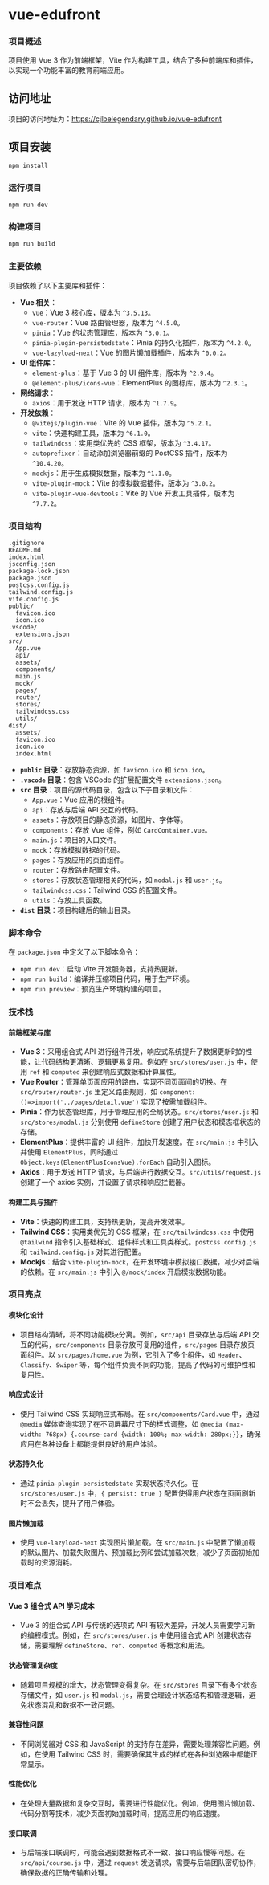 # vue-edufront


### 项目概述
项目使用 Vue 3 作为前端框架，Vite 作为构建工具，结合了多种前端库和插件，以实现一个功能丰富的教育前端应用。


## 访问地址
项目的访问地址为：https://cjlbelegendary.github.io/vue-edufront

## 项目安装

```sh
npm install
```

### 运行项目

```sh
npm run dev
```

### 构建项目

```sh
npm run build
```


### 主要依赖
项目依赖了以下主要库和插件：
- **Vue 相关**：
  - `vue`：Vue 3 核心库，版本为 `^3.5.13`。
  - `vue-router`：Vue 路由管理器，版本为 `^4.5.0`。
  - `pinia`：Vue 的状态管理库，版本为 `^3.0.1`。
  - `pinia-plugin-persistedstate`：Pinia 的持久化插件，版本为 `^4.2.0`。
  - `vue-lazyload-next`：Vue 的图片懒加载插件，版本为 `^0.0.2`。
- **UI 组件库**：
  - `element-plus`：基于 Vue 3 的 UI 组件库，版本为 `^2.9.4`。
  - `@element-plus/icons-vue`：ElementPlus 的图标库，版本为 `^2.3.1`。
- **网络请求**：
  - `axios`：用于发送 HTTP 请求，版本为 `^1.7.9`。
- **开发依赖**：
  - `@vitejs/plugin-vue`：Vite 的 Vue 插件，版本为 `^5.2.1`。
  - `vite`：快速构建工具，版本为 `^6.1.0`。
  - `tailwindcss`：实用类优先的 CSS 框架，版本为 `^3.4.17`。
  - `autoprefixer`：自动添加浏览器前缀的 PostCSS 插件，版本为 `^10.4.20`。
  - `mockjs`：用于生成模拟数据，版本为 `^1.1.0`。
  - `vite-plugin-mock`：Vite 的模拟数据插件，版本为 `^3.0.2`。
  - `vite-plugin-vue-devtools`：Vite 的 Vue 开发工具插件，版本为 `^7.7.2`。

### 项目结构
```
.gitignore
README.md
index.html
jsconfig.json
package-lock.json
package.json
postcss.config.js
tailwind.config.js
vite.config.js
public/
  favicon.ico
  icon.ico
.vscode/
  extensions.json
src/
  App.vue
  api/
  assets/
  components/
  main.js
  mock/
  pages/
  router/
  stores/
  tailwindcss.css
  utils/
dist/
  assets/
  favicon.ico
  icon.ico
  index.html
```
- **`public` 目录**：存放静态资源，如 `favicon.ico` 和 `icon.ico`。
- **`.vscode` 目录**：包含 VSCode 的扩展配置文件 `extensions.json`。
- **`src` 目录**：项目的源代码目录，包含以下子目录和文件：
  - `App.vue`：Vue 应用的根组件。
  - `api`：存放与后端 API 交互的代码。
  - `assets`：存放项目的静态资源，如图片、字体等。
  - `components`：存放 Vue 组件，例如 `CardContainer.vue`。
  - `main.js`：项目的入口文件。
  - `mock`：存放模拟数据的代码。
  - `pages`：存放应用的页面组件。
  - `router`：存放路由配置文件。
  - `stores`：存放状态管理相关的代码，如 `modal.js` 和 `user.js`。
  - `tailwindcss.css`：Tailwind CSS 的配置文件。
  - `utils`：存放工具函数。
- **`dist` 目录**：项目构建后的输出目录。

### 脚本命令
在 `package.json` 中定义了以下脚本命令：
- `npm run dev`：启动 Vite 开发服务器，支持热更新。
- `npm run build`：编译并压缩项目代码，用于生产环境。
- `npm run preview`：预览生产环境构建的项目。

### 技术栈
#### 前端框架与库
- **Vue 3**：采用组合式 API 进行组件开发，响应式系统提升了数据更新时的性能，让代码结构更清晰、逻辑更易复用。例如在 `src/stores/user.js` 中，使用 `ref` 和 `computed` 来创建响应式数据和计算属性。
- **Vue Router**：管理单页面应用的路由，实现不同页面间的切换。在 `src/router/router.js` 里定义路由规则，如 `component:()=>import('../pages/detail.vue')` 实现了按需加载组件。
- **Pinia**：作为状态管理库，用于管理应用的全局状态。`src/stores/user.js` 和 `src/stores/modal.js` 分别使用 `defineStore` 创建了用户状态和模态框状态的存储。
- **ElementPlus**：提供丰富的 UI 组件，加快开发速度。在 `src/main.js` 中引入并使用 `ElementPlus`，同时通过 `Object.keys(ElementPlusIconsVue).forEach` 自动引入图标。
- **Axios**：用于发送 HTTP 请求，与后端进行数据交互。`src/utils/request.js` 创建了一个 axios 实例，并设置了请求和响应拦截器。

#### 构建工具与插件
- **Vite**：快速的构建工具，支持热更新，提高开发效率。
- **Tailwind CSS**：实用类优先的 CSS 框架，在 `src/tailwindcss.css` 中使用 `@tailwind` 指令引入基础样式、组件样式和工具类样式。`postcss.config.js` 和 `tailwind.config.js` 对其进行配置。
- **Mockjs**：结合 `vite-plugin-mock`，在开发环境中模拟接口数据，减少对后端的依赖。在 `src/main.js` 中引入 `@/mock/index` 开启模拟数据功能。

### 项目亮点
#### 模块化设计
- 项目结构清晰，将不同功能模块分离。例如，`src/api` 目录存放与后端 API 交互的代码，`src/components` 目录存放可复用的组件，`src/pages` 目录存放页面组件。以 `src/pages/home.vue` 为例，它引入了多个组件，如 `Header`、`Classify`、`Swiper` 等，每个组件负责不同的功能，提高了代码的可维护性和复用性。
#### 响应式设计
- 使用 Tailwind CSS 实现响应式布局。在 `src/components/Card.vue` 中，通过 `@media` 媒体查询实现了在不同屏幕尺寸下的样式调整，如 `@media (max-width: 768px) {.course-card {width: 100%; max-width: 280px;}}`，确保应用在各种设备上都能提供良好的用户体验。
#### 状态持久化
- 通过 `pinia-plugin-persistedstate` 实现状态持久化。在 `src/stores/user.js` 中，`{ persist: true }` 配置使得用户状态在页面刷新时不会丢失，提升了用户体验。
#### 图片懒加载
- 使用 `vue-lazyload-next` 实现图片懒加载。在 `src/main.js` 中配置了懒加载的默认图片、加载失败图片、预加载比例和尝试加载次数，减少了页面初始加载时的资源消耗。

### 项目难点
#### Vue 3 组合式 API 学习成本
- Vue 3 的组合式 API 与传统的选项式 API 有较大差异，开发人员需要学习新的编程模式。例如，在 `src/stores/user.js` 中使用组合式 API 创建状态存储，需要理解 `defineStore`、`ref`、`computed` 等概念和用法。
#### 状态管理复杂度
- 随着项目规模的增大，状态管理变得复杂。在 `src/stores` 目录下有多个状态存储文件，如 `user.js` 和 `modal.js`，需要合理设计状态结构和管理逻辑，避免状态混乱和数据不一致问题。
#### 兼容性问题
- 不同浏览器对 CSS 和 JavaScript 的支持存在差异，需要处理兼容性问题。例如，在使用 Tailwind CSS 时，需要确保其生成的样式在各种浏览器中都能正常显示。
#### 性能优化
- 在处理大量数据和复杂交互时，需要进行性能优化。例如，使用图片懒加载、代码分割等技术，减少页面初始加载时间，提高应用的响应速度。
#### 接口联调
- 与后端接口联调时，可能会遇到数据格式不一致、接口响应慢等问题。在 `src/api/course.js` 中，通过 `request` 发送请求，需要与后端团队密切协作，确保数据的正确传输和处理。 

